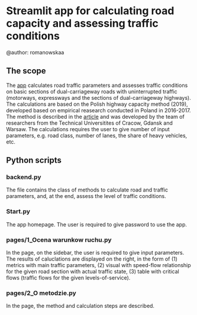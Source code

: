 # Streamlit app for calculating road capacity and assessing traffic conditions
@author: romanowskaa
## The scope
The [app](https://mop-dz.streamlit.app/) calculates road traffic parameters and assesses traffic conditions on basic sections of dual-carriageway roads with uninterrupted traffic (motorways, expressways and the sections of dual-carriageway highways). The calculations are based on the Polish highway capacity method (2019), developed based on empirical reasearch conducted in Poland in 2016-2017. The method is described in the [article](https://www.researchgate.net/publication/347890137_Development_of_the_new_Polish_method_for_capacity_analysis_of_motorways_and_expressways) and was developed by the team of researchers from the Technical Universitites of Cracow, Gdansk and Warsaw. The calculations requires the user to give number of input parameters, e.g. road class, number of lanes, the share of heavy vehicles, etc.

## Python scripts

### backend.py
The file contains the class of methods to calculate road and traffic parameters, and, at the end, assess the level of traffic conditions.

### Start.py
The app homepage. The user is required to give password to use the app.

### pages/1_Ocena warunkow ruchu.py
In the page, on the sidebar, the user is required to give input parameters. The results of caluclations are displayed on the right, in the form of (1) metrics with main traffic parameters, (2) visual with speed-flow relationship for the given road section with actual traffic state, (3) table with critical flows (traffic flows for the given levels-of-service).

### pages/2_O metodzie.py
In the page, the method and calculation steps are described.

